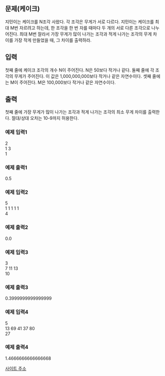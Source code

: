 ## 문제(케이크)

지민이는 케이크를 N조각 사왔다. 각 조각은 무게가 서로 다르다. 지민이는 케이크를 최대 M번 자르려고 하는데, 한 조각을 한 번 자를 때마다 두 개의 서로 다른 조각으로 나누어진다. 최대 M번 잘라서 가장 무게가 많이 나가는 조각과 적게 나가는 조각의 무게 차이를 가장 작게 만들었을 때, 그 차이를 출력하라.

## 입력

첫째 줄에 케이크 조각의 개수 N이 주어진다. N은 50보다 작거나 같다. 둘째 줄에 각 조각의 무게가 주어진다. 이 값은 1,000,000,000보다 작거나 같은 자연수이다. 셋째 줄에는 M이 주어진다. M은 100,000보다 작거나 같은 자연수이다.

## 출력

첫째 줄에 가장 무게가 많이 나가는 조각과 적게 나가는 조각의 최소 무게 차이를 출력한다. 절대/상대 오차는 10-9까지 허용한다.

### 예제 입력1

2  
1 3  
1

### 예제 출력1

0.5

### 예제 입력2

5  
1 1 1 1 1  
4

### 예제 출력2

0.0

### 예제 입력3

3  
7 11 13  
10

### 예제 출력3

0.3999999999999999

### 예제 입력4

5  
13 69 41 37 80  
27

### 예제 출력4

1.4666666666666668

[사이트 주소](https://www.acmicpc.net/problem/1088)
